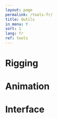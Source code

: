 ```yaml
---
layout: page
permalink: /tools-fr/
title: Outils
in_menu: Y
sort: 1
lang: fr
ref: tools
---
```


# Rigging

# Animation

# Interface
